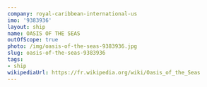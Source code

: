 ```yaml
---
company: royal-caribbean-international-us
imo: '9383936'
layout: ship
name: OASIS OF THE SEAS
outOfScope: true
photo: /img/oasis-of-the-seas-9383936.jpg
slug: oasis-of-the-seas-9383936
tags:
- ship
wikipediaUrl: https://fr.wikipedia.org/wiki/Oasis_of_the_Seas
---
```

